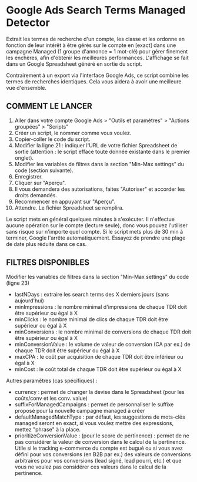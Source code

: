 # Google Ads Search Terms Managed Detector

Extrait les termes de recherche d'un compte, les classe et les ordonne en fonction de leur intérêt à être gérés sur le compte en [exact] dans une campagne Managed (1 groupe d'annonce = 1 mot-clé) pour gérer finement les enchères, afin d'obtenir les meilleures performances. L'affichage se fait dans un Google Spreadsheet généré en sortie du script.

Contrairement à un export via l'interface Google Ads, ce script combine les termes de recherches identiques. Cela vous aidera à avoir une meilleure vue d'ensemble.

## COMMENT LE LANCER

1. Aller dans votre compte Google Ads > "Outils et paramètres" > "Actions groupées" > "Scripts"
2. Créer un script, le nommer comme vous voulez.
3. Copier-coller le code du script.
4. Modifier la ligne 21 : indiquer l'URL de votre fichier Spreadsheet de sortie (attention : le script efface toute donnée existante dans le premier onglet).
5. Modifier les variables de filtres dans la section "Min-Max settings" du code (section suivante).
6. Enregistrer.
7. Cliquer sur "Aperçu".
8. Il vous demandera des autorisations, faites "Autoriser" et accorder les droits demandés.
9. Recommencer en appuyant sur "Aperçu".
10. Attendre. Le fichier Spreadsheet se remplira.

Le script mets en général quelques minutes à s'exécuter.
Il n'effectue aucune opération sur le compte (lecture seule), donc vous pouvez l'utiliser sans risque sur n'importe quel compte.
Si le script mets plus de 30 min à terminer, Google l'arrête automatiquement. Essayez de prendre une plage de date plus réduite dans ce cas.

## FILTRES DISPONIBLES

Modifier les variables de filtres dans la section "Min-Max settings" du code (ligne 23)

- lastNDays : extraire les search terms des X derniers jours (sans aujourd'hui)
- minImpressions : le nombre minimal d'impressions de chaque TDR doit être supérieur ou égal à X
- minClicks : le nombre minimal de clics de chaque TDR doit être supérieur ou égal à X
- minConversions : le nombre minimal de conversions de chaque TDR doit être supérieur ou égal à X
- minConversionValue : le volume de valeur de conversion (CA par ex.) de chaque TDR doit être supérieur ou égal à X
- maxCPA : le coût par acquisition de chaque TDR doit être inférieur ou égal à X
- minCost : le coût total de chaque TDR doit être supérieur ou égal à X

Autres paramètres (cas spécifiques) :

- currency : permet de changer la devise dans le Spreadsheet (pour les coûts/conv et les conv. value)
- suffixForManagedCampaigns : permet de personnaliser le suffixe proposé pour la nouvelle campagne managed à créer
- defaultManagedMatchType : par défaut, les suggestions de mots-clés managed seront en exact, si vous voulez mettre des expressions, mettez "phrase" à la place.
- prioritizeConversionValue : (pour le score de pertinence) : permet de ne pas considérer la valeur de conversion dans le calcul de la pertinence. Utile si le tracking e-commerce du compte est bugué ou si vous avez défini pour vos conversions (en B2B par ex.) des valeurs de conversions arbitraires pour vos conversions (lead signé, lead pourri, etc.) et que vous ne voulez pas considérer ces valeurs dans le calcul de la pertinence.